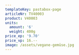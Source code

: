 ```yaml
---
templateKey: pastabox-page
articleNr: TV40003
product: V40003
units:
  amount: '6'
  weight: 400g
price_ep: '9.70'
price_vp: 16.--
image: /assets/vegane-gemüse.jpg
---
```


